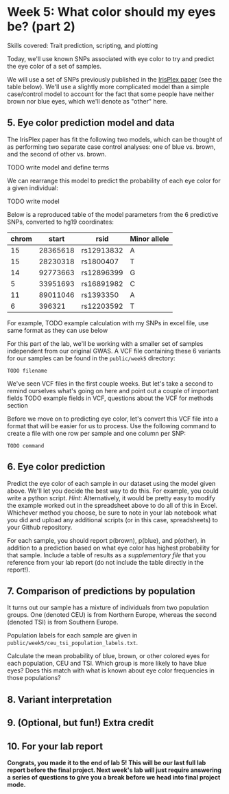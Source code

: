 # Week 5: What color should my eyes be?  (part 2)
Skills covered: Trait prediction, scripting, and plotting

Today, we'll use known SNPs associated with eye color to try and predict the eye color of a set of samples.

We will use a set of SNPs previously published in the [IrisPlex paper](https://www.ncbi.nlm.nih.gov/pubmed/20457092) (see the table below). We'll use a slightly more complicated model than a simple case/control model to account for the fact that some people have neither brown nor blue eyes, which we'll denote as "other" here.

## 5. Eye color prediction model and data
The IrisPlex paper has fit the following two models, which can be thought of as performing two separate case control analyses: one of blue vs. brown, and the second of other vs. brown.

TODO write model and define terms

We can rearrange this model to predict the probability of each eye color for a given individual:

TODO write model

Below is a reproduced table of the model parameters from the 6 predictive SNPs, converted to hg19 coordinates:

| chrom | start | rsid | Minor allele |
|----------|----------|-------|------|
| 15 | 28365618 | rs12913832 | A |
| 15 | 28230318 | rs1800407 | T |
| 14 | 92773663 | rs12896399 | G |
| 5 | 33951693 | rs16891982 | C |
| 11 | 89011046 | rs1393350 | A |
| 6 | 396321 | rs12203592 | T |

For example, TODO example calculation with my SNPs in excel file, use same format as they can use below

For this part of the lab, we'll be working with a smaller set of samples independent from our original GWAS. A VCF file containing these 6 variants for our samples can be found in the `public/week5` directory:

```
TODO filename
```

We've seen VCF files in the first couple weeks. But let's take a second to remind ourselves what's going on here and point out a couple of important fields
TODO example fields in VCF, questions about the VCF for methods section

Before we move on to predicting eye color, let's convert this VCF file into a format that will be easier for us to process. Use the following command to create a file with one row per sample and one column per SNP:

```
TODO command
```

## 6. Eye color prediction

Predict the eye color of each sample in our dataset using the model given above. We'll let you decide the best way to do this. For example, you could write a python script.  *Hint*: Alternatively, it would be pretty easy to modify the example worked out in the spreadsheet above to do all of this in Excel. Whichever method you choose, be sure to note in your lab notebook what you did and upload any additional scripts (or in this case, spreadsheets) to your Github repository.

For each sample, you should report p(brown), p(blue), and p(other), in addition to a prediction based on what eye color has highest probability for that sample. Include a table of results as a *supplementary file* that you reference from your lab report (do not include the table directly in the report!).

## 7. Comparison of predictions by population

It turns out our sample has a mixture of individuals from two population groups. One (denoted CEU) is from Northern Europe, whereas the second (denoted TSI) is from Southern Europe.

Population labels for each sample are given in `public/week5/ceu_tsi_population_labels.txt`.

 Calculate the mean probability of blue, brown, or other colored eyes for each population, CEU and TSI. Which group is more likely to have blue eyes? Does this match with what is known about eye color frequencies in those populations?

## 8. Variant interpretation

## 9. **(Optional, but fun!) Extra credit**

## 10. For your lab report

**Congrats, you made it to the end of lab 5! This will be our last full lab report before the final project. Next week's lab will just require answering a series of questions to give you a break before we head into final project mode.**